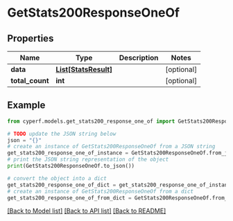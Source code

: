 # GetStats200ResponseOneOf


## Properties

Name | Type | Description | Notes
------------ | ------------- | ------------- | -------------
**data** | [**List[StatsResult]**](StatsResult.md) |  | [optional] 
**total_count** | **int** |  | [optional] 

## Example

```python
from cyperf.models.get_stats200_response_one_of import GetStats200ResponseOneOf

# TODO update the JSON string below
json = "{}"
# create an instance of GetStats200ResponseOneOf from a JSON string
get_stats200_response_one_of_instance = GetStats200ResponseOneOf.from_json(json)
# print the JSON string representation of the object
print(GetStats200ResponseOneOf.to_json())

# convert the object into a dict
get_stats200_response_one_of_dict = get_stats200_response_one_of_instance.to_dict()
# create an instance of GetStats200ResponseOneOf from a dict
get_stats200_response_one_of_from_dict = GetStats200ResponseOneOf.from_dict(get_stats200_response_one_of_dict)
```
[[Back to Model list]](../README.md#documentation-for-models) [[Back to API list]](../README.md#documentation-for-api-endpoints) [[Back to README]](../README.md)


